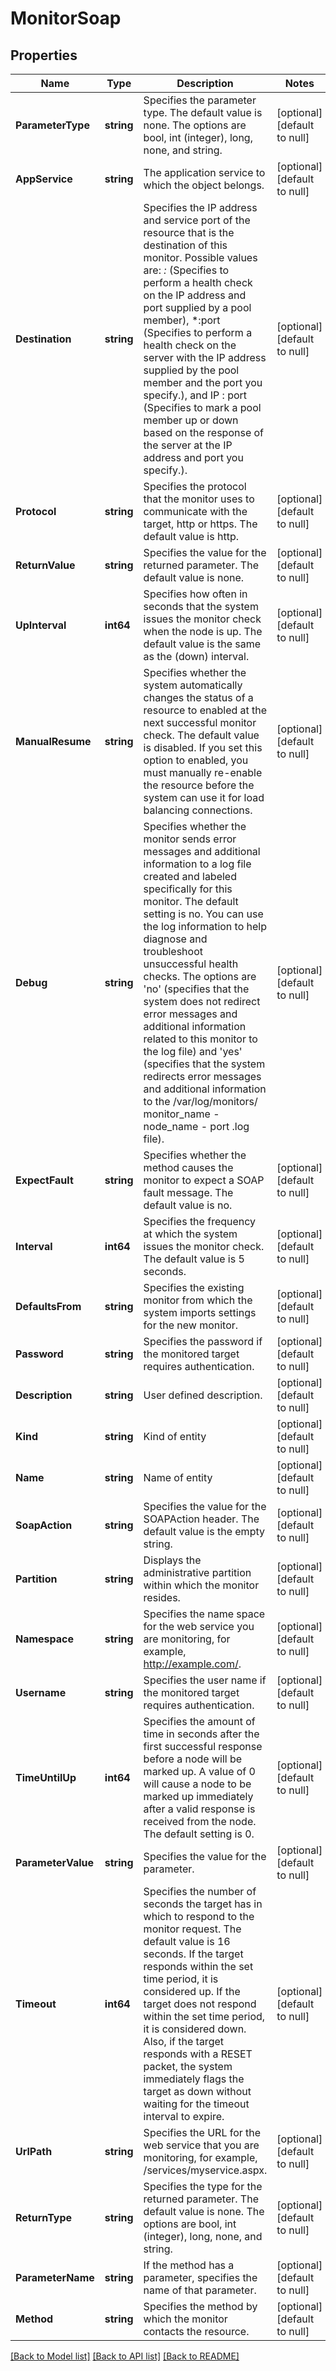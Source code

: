# MonitorSoap

## Properties
Name | Type | Description | Notes
------------ | ------------- | ------------- | -------------
**ParameterType** | **string** | Specifies the parameter type. The default value is none. The options are bool, int (integer), long, none, and string. | [optional] [default to null]
**AppService** | **string** | The application service to which the object belongs. | [optional] [default to null]
**Destination** | **string** | Specifies the IP address and service port of the resource that is the destination of this monitor. Possible values are:  *:* (Specifies to perform a health check on the IP address and port supplied by a pool member), *:port (Specifies to perform a health check on the server with the IP address supplied by the pool member and the port you specify.), and  IP : port  (Specifies to mark a pool member up or down based on the response of the server at the IP address and port you specify.). | [optional] [default to null]
**Protocol** | **string** | Specifies the protocol that the monitor uses to communicate with the target, http or https. The default value is http. | [optional] [default to null]
**ReturnValue** | **string** | Specifies the value for the returned parameter. The default value is none. | [optional] [default to null]
**UpInterval** | **int64** | Specifies how often in seconds that the system issues the monitor check when the node is up. The default value is the same as the (down) interval. | [optional] [default to null]
**ManualResume** | **string** | Specifies whether the system automatically changes the status of a resource to enabled at the next successful monitor check. The default value is disabled. If you set this option to enabled, you must manually re-enable the resource before the system can use it for load balancing connections. | [optional] [default to null]
**Debug** | **string** | Specifies whether the monitor sends error messages and additional information to a log file created and labeled specifically for this monitor. The default setting is no. You can use the log information to help diagnose and troubleshoot unsuccessful health checks. The options are &#39;no&#39; (specifies that the system does not redirect error messages and additional information related to this monitor to the log file) and &#39;yes&#39; (specifies that the system redirects error messages and additional information to the /var/log/monitors/ monitor_name - node_name - port .log file). | [optional] [default to null]
**ExpectFault** | **string** | Specifies whether the method causes the monitor to expect a SOAP fault message. The default value is no. | [optional] [default to null]
**Interval** | **int64** | Specifies the frequency at which the system issues the monitor check. The default value is 5 seconds. | [optional] [default to null]
**DefaultsFrom** | **string** | Specifies the existing monitor from which the system imports settings for the new monitor. | [optional] [default to null]
**Password** | **string** | Specifies the password if the monitored target requires authentication. | [optional] [default to null]
**Description** | **string** | User defined description. | [optional] [default to null]
**Kind** | **string** | Kind of entity | [optional] [default to null]
**Name** | **string** | Name of entity | [optional] [default to null]
**SoapAction** | **string** | Specifies the value for the SOAPAction header. The default value is the empty string. | [optional] [default to null]
**Partition** | **string** | Displays the administrative partition within which the monitor resides. | [optional] [default to null]
**Namespace** | **string** | Specifies the name space for the web service you are monitoring, for example, http://example.com/. | [optional] [default to null]
**Username** | **string** | Specifies the user name if the monitored target requires authentication. | [optional] [default to null]
**TimeUntilUp** | **int64** | Specifies the amount of time in seconds after the first successful response before a node will be marked up.  A value of 0 will cause a node to be marked up immediately after a valid  response is received from the node. The default setting is 0. | [optional] [default to null]
**ParameterValue** | **string** | Specifies the value for the parameter. | [optional] [default to null]
**Timeout** | **int64** | Specifies the number of seconds the target has in which to respond to the monitor request. The default value is 16 seconds. If the target responds within the set time period, it is considered up. If the target does not respond within the set time period, it is considered down. Also, if the target responds with a RESET packet, the system immediately flags the target as down without waiting for the timeout interval to expire. | [optional] [default to null]
**UrlPath** | **string** | Specifies the URL for the web service that you are monitoring, for example, /services/myservice.aspx. | [optional] [default to null]
**ReturnType** | **string** | Specifies the type for the returned parameter. The default value is none. The options are bool, int (integer), long, none, and string. | [optional] [default to null]
**ParameterName** | **string** | If the method has a parameter, specifies the name of that parameter. | [optional] [default to null]
**Method** | **string** | Specifies the method by which the monitor contacts the resource. | [optional] [default to null]

[[Back to Model list]](../README.md#documentation-for-models) [[Back to API list]](../README.md#documentation-for-api-endpoints) [[Back to README]](../README.md)


